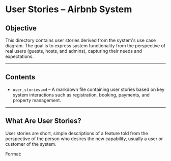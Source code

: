 # User Stories – Airbnb System

## Objective

This directory contains user stories derived from the system's use case diagram. The goal is to express system functionality from the perspective of real users (guests, hosts, and admins), capturing their needs and expectations.

---

## Contents

- `user_stories.md` – A markdown file containing user stories based on key system interactions such as registration, booking, payments, and property management.

---

## What Are User Stories?

User stories are short, simple descriptions of a feature told from the perspective of the person who desires the new capability, usually a user or customer of the system.

Format:

